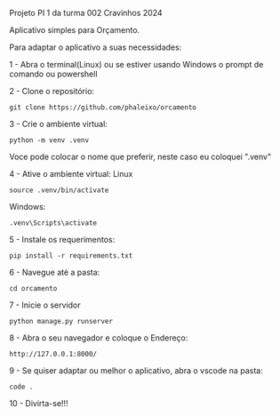 Projeto PI 1 da turma 002 Cravinhos 2024

Aplicativo simples para Orçamento.

Para adaptar o aplicativo a suas necessidades:

1 - Abra o terminal(Linux) ou se estiver usando Windows o prompt de comando ou powershell

2 - Clone o repositório:
```
git clone https://github.com/phaleixo/orcamento
```
3 - Crie o ambiente virtual:
```
python -m venv .venv
```
Voce pode colocar o nome que preferir, neste caso eu coloquei  ".venv"

4 - Ative o ambiente virtual:
Linux
```
source .venv/bin/activate
```
Windows:
```
.venv\Scripts\activate
```
5 - Instale os requerimentos:
```
pip install -r requirements.txt
```
6 - Navegue até a pasta:
```
cd orcamento
```
7 - Inicie o servidor
```
python manage.py runserver
```
8 - Abra o seu navegador e coloque o Endereço:
```
http://127.0.0.1:8000/
```
9 - Se quiser adaptar ou melhor o aplicativo, abra o vscode na pasta:
```
code .
```
10 - Divirta-se!!!

